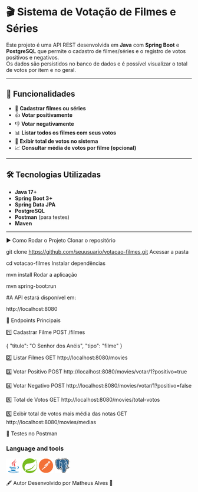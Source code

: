# 🎬 Sistema de Votação de Filmes e Séries

Este projeto é uma API REST desenvolvida em **Java** com **Spring Boot** e **PostgreSQL** que permite o cadastro de filmes/séries e o registro de votos positivos e negativos.  
Os dados são persistidos no banco de dados e é possível visualizar o total de votos por item e no geral.

---

## 🚀 Funcionalidades
- 📌 **Cadastrar filmes ou séries**
- 👍 **Votar positivamente**
- 👎 **Votar negativamente**
- 📊 **Listar todos os filmes com seus votos**
- 🔢 **Exibir total de votos no sistema**
- 📈 **Consultar média de votos por filme (opcional)**

---

## 🛠 Tecnologias Utilizadas
- **Java 17+**
- **Spring Boot 3+**
- **Spring Data JPA**
- **PostgreSQL**
- **Postman** (para testes)
- **Maven**

---


▶️ Como Rodar o Projeto
Clonar o repositório

git clone https://github.com/seuusuario/votacao-filmes.git
Acessar a pasta

cd votacao-filmes
Instalar dependências

mvn install
Rodar a aplicação

mvn spring-boot:run


#A API estará disponível em:

http://localhost:8080

📌 Endpoints Principais

1️⃣ Cadastrar Filme
POST /filmes

{
    "titulo": "O Senhor dos Anéis",
    "tipo": "filme"
}

2️⃣ Listar Filmes
GET
http://localhost:8080/movies

3️⃣ Votar Positivo
POST 
http://localhost:8080/movies/votar/1?positivo=true

4️⃣ Votar Negativo
POST
http://localhost:8080/movies/votar/1?positivo=false

5️⃣ Total de Votos
GET
http://localhost:8080/movies/total-votos

5️⃣ Exibir total de votos mais média das notas
GET
http://localhost:8080/movies/medias

📮 Testes no Postman

<h3 align="left">Language and tools</h3>

<a><img src="https://raw.githubusercontent.com/devicons/devicon/master/icons/java/java-original.svg" alt="Java" width="40" height="40"/></a>
<a><img src="https://raw.githubusercontent.com/devicons/devicon/master/icons/spring/spring-original.svg" alt="Spring Boot" width="40" height="40"/></a>
<a><img src="https://raw.githubusercontent.com/devicons/devicon/master/icons/postman/postman-original.svg" alt="Postman" width="40" height="40"/></a>
<a><img src="https://raw.githubusercontent.com/devicons/devicon/master/icons/postgresql/postgresql-original.svg" alt="PostgreSQL" width="40" height="40"/></a>


🖋 Autor
Desenvolvido por Matheus Alves 🚀


